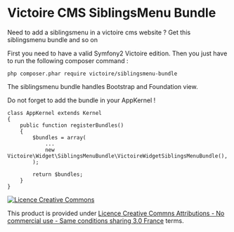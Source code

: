 Victoire CMS SiblingsMenu Bundle
============

Need to add a siblingsmenu in a victoire cms website ?
Get this siblingsmenu bundle and so on

First you need to have a valid Symfony2 Victoire edition.
Then you just have to run the following composer command :

    php composer.phar require victoire/siblingsmenu-bundle

The siblingsmenu bundle handles Bootstrap and Foundation view.


Do not forget to add the bundle in your AppKernel !

    class AppKernel extends Kernel
    {
        public function registerBundles()
        {
            $bundles = array(
                ...
                new Victoire\Widget\SiblingsMenuBundle\VictoireWidgetSiblingsMenuBundle(),
            );

            return $bundles;
        }
    }

[![Licence Creative Commons](http://i.creativecommons.org/l/by-nc-sa/3.0/fr/88x31.png)](http://creativecommons.org/licenses/by-nc-sa/3.0/fr/)

This product is provided under [Licence Creative Commns Attributions - No commercial use - Same conditions sharing 3.0 France](http://creativecommons.org/licenses/by-nc-sa/3.0/fr/) terms.
